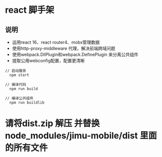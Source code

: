 # react 脚手架
## 说明
* 运用react 16、react router4、mobx管理数据
* 使用http-proxy-middleware 代理，解决前端跨域问题
* 使用webpack.DllPlugin和webpack.DefinePlugin 来分离公共组件
* 提取公用webconfig配置，配置更清晰

```
// 启动服务
  npm start
  
// 编译代码
  npm run build 

// 编译公共组件
  npm run buildlib
```
# 请将dist.zip 解压 并替换 node_modules/jimu-mobile/dist 里面的所有文件